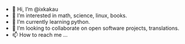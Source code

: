 - 👋 Hi, I’m @ixkakau
- 👀 I’m interested in math, science, linux, books.
- 🌱 I’m currently learning python.
- 💞️ I’m looking to collaborate on open software projects, translations.
- 📫 How to reach me ...

<!---
ixkakau/ixkakau is a ✨ special ✨ repository because its `README.md` (this file) appears on your GitHub profile.
You can click the Preview link to take a look at your changes.
--->
